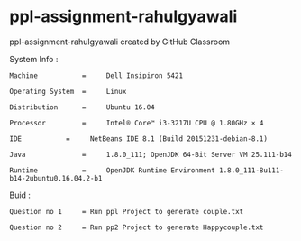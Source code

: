 # ppl-assignment-rahulgyawali
ppl-assignment-rahulgyawali created by GitHub Classroom

System Info :

	Machine           = 	Dell Insipiron 5421

	Operating System  = 	Linux

	Distribution      = 	Ubuntu 16.04

	Processor         = 	Intel® Core™ i3-3217U CPU @ 1.80GHz × 4 

	IDE 		  = 	NetBeans IDE 8.1 (Build 20151231-debian-8.1)

	Java              = 	1.8.0_111; OpenJDK 64-Bit Server VM 25.111-b14

	Runtime           = 	OpenJDK Runtime Environment 1.8.0_111-8u111-b14-2ubuntu0.16.04.2-b1


Buid :

	Question no 1	  =	Run ppl Project to generate couple.txt

	Question no 2     =	Run pp2 Project to generate Happycouple.txt
